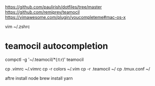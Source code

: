 https://github.com/paulirish/dotfiles/tree/master
https://github.com/remiprev/teamocil
https://vimawesome.com/plugin/youcompleteme#mac-os-x

vim ~/.zshrc
# teamocil autocompletion
compctl -g '~/.teamocil/*(:t:r)' teamocil


cp .vimrc ~/.vimrc
cp -r colors ~/.vim
cp -r .teamocil ~/
cp .tmux.conf ~/


aftre install node
brew install yarn

